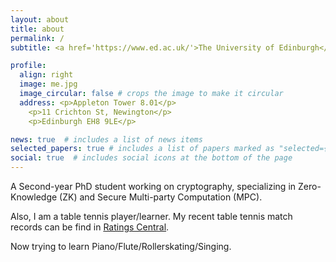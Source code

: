```yaml
---
layout: about
title: about
permalink: /
subtitle: <a href='https://www.ed.ac.uk/'>The University of Edinburgh</a>. <a href='https://www.ed.ac.uk/informatics/'>School of Informatics</a>.

profile:
  align: right
  image: me.jpg
  image_circular: false # crops the image to make it circular
  address: <p>Appleton Tower 8.01</p>
    <p>11 Crichton St, Newington</p>
    <p>Edinburgh EH8 9LE</p>

news: true  # includes a list of news items
selected_papers: true # includes a list of papers marked as "selected={true}"
social: true  # includes social icons at the bottom of the page
---
```


A Second-year PhD student working on cryptography, specializing in Zero-Knowledge (ZK) and Secure Multi-party Computation (MPC).

Also, I am a table tennis player/learner. My recent table tennis match records can be find in <a href='https://www.ratingscentral.com/Player.php?PlayerID=138451'>Ratings Central</a>.

Now trying to learn Piano/Flute/Rollerskating/Singing.
